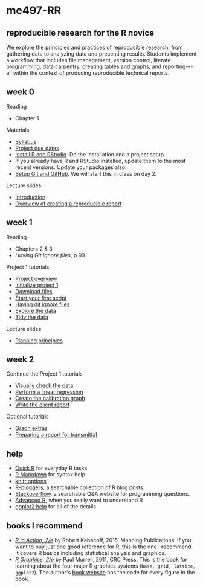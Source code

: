 # me497-RR 

## reproducible research for the R novice

We explore the principles and practices of reproducible research, from gathering data to analyzing data and presenting results. Students implement a  workflow that includes file management, version control, literate programming, data carpentry, creating tables and graphs, and reporting---all within the context of producing reproducible technical reports.

## week 0 

Reading

- Chapter 1

Materials 

- [Syllabus](week_00/cm001_syllabus.md) 
- [Project due dates](week_00/cm002_deadlines.md) 
- [Install R and RStudio](https://github.com/DSR-RHIT/install-R-and-RStudio). Do the installation and a project setup. 
- If you already have R and RStudio installed, update them to the most recent versions. Update your packages also. 
- [Setup Git and GitHub](week_00/cm003_git-setup.md). We will start this in class on day 2. 

Lecture slides 

- [Introduction](week_00/slides001_introduction.pdf) 
- [Overview of creating a reproducible report](week_00/slides002_software.pdf) 

## week 1

Reading 

- Chapters 2 & 3 
- *Having Git ignore files*, p.99. 

Project 1 tutorials 

- [Project overview](week_01/cm004_project-1_overview.md)
- [Initialize project 1](week_01/cm005_project-1_initialize.md)
- [Download files](week_01/cm006_project-1_downloads.md)
- [Start your first script](week_01/cm007_project-1_first-script.md) 
- [Having git ignore files](week_01/cm008_project-1_gitignore.md)  
- [Explore the data](week_01/cm009_project-1_explore-data.md) 
- [Tidy the data](week_01/cm010_project-1_tidy-data.md) 

Lecture slides 

- [Planning principles](week_01/slides003_start-report.pdf) 

## week 2

Continue the Project 1 tutorials 

- [Visually check the data](week_01/cm011_project-1_graph-first-look.md)  
- [Perform a linear regression](week_01/cm012_project-1_regression.md) 
- [Create the calibration graph](week_01/cm013_project-1_graph-better.md) 
- [Write the client report](week_01/cm015_project-1_report.md) 

Optional tutorials 

- [Graph extras](week_01/cm014_project-1_graph-extras.md) 
- [Preparing a report for transmittal](week_01/cm016_project-1_report-transmittal.md) 








 

## help  

- [Quick R](http://www.statmethods.net/) for everyday R tasks  
- [R Markdown](http://rmarkdown.rstudio.com/) for syntax help  
- [knitr options](http://yihui.name/knitr/options/) 
- [R-bloggers](https://www.r-bloggers.com/), a searchable collection of R blog posts. 
- [Stackoverflow](http://stackoverflow.com/questions/tagged/r), a searchable Q&A website for programming questions. 
- [Advanced R](http://adv-r.had.co.nz/), when you really want to understand R
- [ggplot2 help](http://docs.ggplot2.org/current/index.html) for all of the details 

## books I recommend

- [*R in Action, 2/e*](https://www.manning.com/books/r-in-action-second-edition) by Robert Kabacoff, 2015, Manning Publications. If you want to buy just one good reference for R, this is the one I recommend. It covers R basics including statistical analysis and graphics. 
- [*R Graphics, 2/e*](https://www.crcpress.com/R-Graphics-Second-Edition/Murrell/p/book/9781439831762) by Paul Murrell, 2011, CRC Press. This is the book for learning about the four major R graphics systems (`base, grid, lattice, ggplot2`).  The author's [book website](https://www.stat.auckland.ac.nz/~paul/RG2e/) has the code for every figure in the book. 


